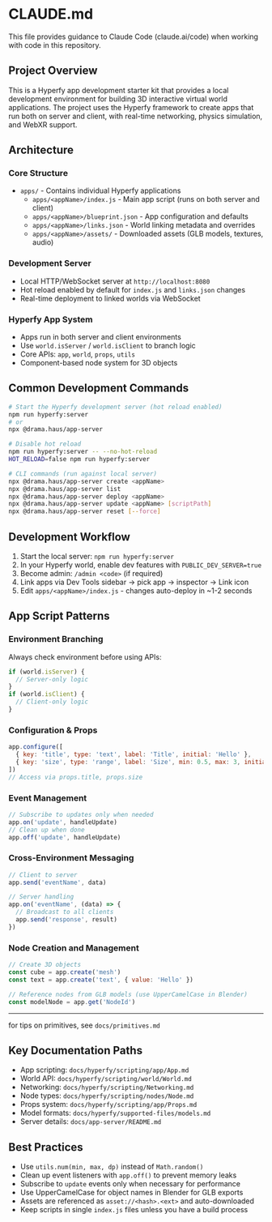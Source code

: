 # CLAUDE.md

This file provides guidance to Claude Code (claude.ai/code) when working with code in this repository.

## Project Overview

This is a Hyperfy app development starter kit that provides a local development environment for building 3D interactive virtual world applications. The project uses the Hyperfy framework to create apps that run both on server and client, with real-time networking, physics simulation, and WebXR support.

## Architecture

### Core Structure
- `apps/` - Contains individual Hyperfy applications
  - `apps/<appName>/index.js` - Main app script (runs on both server and client)
  - `apps/<appName>/blueprint.json` - App configuration and defaults
  - `apps/<appName>/links.json` - World linking metadata and overrides
  - `apps/<appName>/assets/` - Downloaded assets (GLB models, textures, audio)

### Development Server
- Local HTTP/WebSocket server at `http://localhost:8080`
- Hot reload enabled by default for `index.js` and `links.json` changes
- Real-time deployment to linked worlds via WebSocket

### Hyperfy App System
- Apps run in both server and client environments
- Use `world.isServer` / `world.isClient` to branch logic
- Core APIs: `app`, `world`, `props`, `utils`
- Component-based node system for 3D objects

## Common Development Commands

```bash
# Start the Hyperfy development server (hot reload enabled)
npm run hyperfy:server
# or
npx @drama.haus/app-server

# Disable hot reload
npm run hyperfy:server -- --no-hot-reload
HOT_RELOAD=false npm run hyperfy:server

# CLI commands (run against local server)
npx @drama.haus/app-server create <appName>
npx @drama.haus/app-server list
npx @drama.haus/app-server deploy <appName>
npx @drama.haus/app-server update <appName> [scriptPath]
npx @drama.haus/app-server reset [--force]
```

## Development Workflow

1. Start the local server: `npm run hyperfy:server`
2. In your Hyperfy world, enable dev features with `PUBLIC_DEV_SERVER=true`
3. Become admin: `/admin <code>` (if required)
4. Link apps via Dev Tools sidebar → pick app → inspector → Link icon
5. Edit `apps/<appName>/index.js` - changes auto-deploy in ~1-2 seconds

## App Script Patterns

### Environment Branching
Always check environment before using APIs:
```js
if (world.isServer) {
  // Server-only logic
}
if (world.isClient) {
  // Client-only logic
}
```

### Configuration & Props
```js
app.configure([
  { key: 'title', type: 'text', label: 'Title', initial: 'Hello' },
  { key: 'size', type: 'range', label: 'Size', min: 0.5, max: 3, initial: 1 }
])
// Access via props.title, props.size
```

### Event Management
```js
// Subscribe to updates only when needed
app.on('update', handleUpdate)
// Clean up when done
app.off('update', handleUpdate)
```

### Cross-Environment Messaging
```js
// Client to server
app.send('eventName', data)

// Server handling
app.on('eventName', (data) => {
  // Broadcast to all clients
  app.send('response', result)
})
```

### Node Creation and Management
```js
// Create 3D objects
const cube = app.create('mesh')
const text = app.create('text', { value: 'Hello' })

// Reference nodes from GLB models (use UpperCamelCase in Blender)
const modelNode = app.get('NodeId')
```

---

for tips on primitives, see `docs/primitives.md`

## Key Documentation Paths

- App scripting: `docs/hyperfy/scripting/app/App.md`
- World API: `docs/hyperfy/scripting/world/World.md` 
- Networking: `docs/hyperfy/scripting/Networking.md`
- Node types: `docs/hyperfy/scripting/nodes/Node.md`
- Props system: `docs/hyperfy/scripting/app/Props.md`
- Model formats: `docs/hyperfy/supported-files/models.md`
- Server details: `docs/app-server/README.md`

## Best Practices

- Use `utils.num(min, max, dp)` instead of `Math.random()`
- Clean up event listeners with `app.off()` to prevent memory leaks
- Subscribe to `update` events only when necessary for performance
- Use UpperCamelCase for object names in Blender for GLB exports
- Assets are referenced as `asset://<hash>.<ext>` and auto-downloaded
- Keep scripts in single `index.js` files unless you have a build process